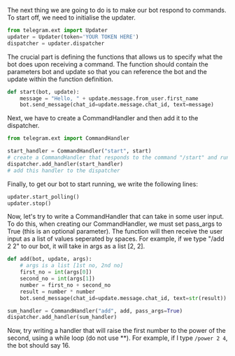 The next thing we are going to do is to make our bot respond to commands. To start off, we need to initialise the updater. 

```python
from telegram.ext import Updater
updater = Updater(token='YOUR TOKEN HERE')
dispatcher = updater.dispatcher
```

The crucial part is defining the functions that allows us to specify what the bot does upon receiving a command. 
The function should contain the parameters bot and update so that you can reference the bot and the update within the function definition. 

```python
def start(bot, update):
    message = "Hello, " + update.message.from_user.first_name
    bot.send_message(chat_id=update.message.chat_id, text=message)
```

Next, we have to create a CommandHandler and then add it to the dispatcher. 

```python
from telegram.ext import CommandHandler

start_handler = CommandHandler("start", start)
# create a CommandHandler that responds to the command "/start" and runs the function start
dispatcher.add_handler(start_handler)
# add this handler to the dispatcher
```

Finally, to get our bot to start running, we write the following lines:

```python
updater.start_polling()
updater.stop()
```

Now, let's try to write a CommandHandler that can take in some user input. To do this, when creating our CommandHandler, we must set pass_args to True (this is an optional parameter).
The function will then receive the user input as a list of values seperated by spaces. For example, if we type "/add 2 2" to our bot, it will take in args as a list [2, 2]. 

```python
def add(bot, update, args):
    # args is a list [1st no, 2nd no]
    first_no = int(args[0])
    second_no = int(args[1])
    number = first_no + second_no
    result = number * number
    bot.send_message(chat_id=update.message.chat_id, text=str(result))

sum_handler = CommandHandler("add", add, pass_args=True)
dispatcher.add_handler(sum_handler)
```

Now, try writing a handler that will raise the first number to the power of the second, using a while loop (do not use \*\*). For example, if I type `/power 2 4`, the bot should say 16. 
